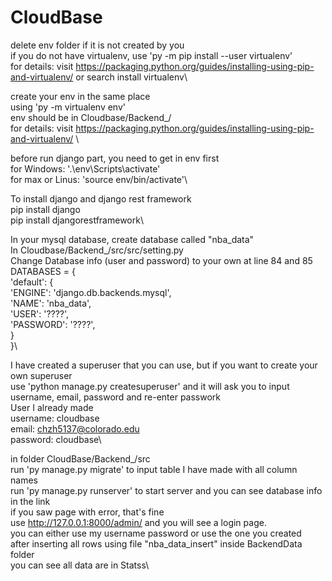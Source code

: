 # CloudBase

delete env folder if it is not created by you\
if you do not have virtualenv, use 'py -m pip install --user virtualenv'\
for details: visit https://packaging.python.org/guides/installing-using-pip-and-virtualenv/ or search install virtualenv\

create your env in the same place\
using 'py -m virtualenv env'\
env should be in Cloudbase/Backend_/ \
for details: visit https://packaging.python.org/guides/installing-using-pip-and-virtualenv/ \

before run django part, you need to get in env first\
for Windows: '.\env\Scripts\activate'\
for max or Linus: 'source env/bin/activate'\

To install django and django rest framework\
pip install django\
pip install djangorestframework\

In your mysql database, create database called "nba_data"\
In Cloudbase/Backend_/src/src/setting.py \
Change Database info (user and password) to your own at line 84 and 85\
DATABASES = {\
    'default': {\
        'ENGINE': 'django.db.backends.mysql',\
        'NAME': 'nba_data',\
		    'USER': '????',\
		    'PASSWORD': '????',\
    }\
}\

I have created a superuser that you can use, but if you want to create your own superuser\
use 'python manage.py createsuperuser' and it will ask you to input username, email, password and re-enter passwork \
User I already made\
username: cloudbase\
email: chzh5137@colorado.edu\
password: cloudbase\

in folder CloudBase/Backend_/src\
run 'py manage.py migrate' to input table I have made with all column names\
run 'py manage.py runserver' to start server and you can see database info in the link\
if you saw page with error, that's fine\
use http://127.0.0.1:8000/admin/ and you will see a login page.\
you can either use my username password or use the one you created\
after inserting all rows using file "nba_data_insert" inside BackendData folder\
you can see all data are in Statss\
